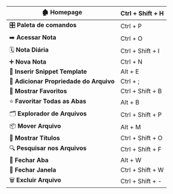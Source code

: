 
| 🏚️ **Homepage**                        | Ctrl + Shift + H |
| --------------------------------------- | ---------------- |
| 🎛️ **Paleta de comandos**              | Ctrl + P         |
| ➡️ **Acessar Nota**                     | Ctrl + O         |
| 🗓️ **Nota Diária**                     | Ctrl + Shift + I |
| ➕ **Nova Nota**                         | Ctrl + N         |
| 📜 **Inserir Snippet Template**         | Alt + E          |
| 🔖 **Adicionar Propriedade do Arquivo** | Ctrl + ;         |
| 📑 **Mostrar Favoritos**                | Ctrl + Shift + B |
| ⭐ **Favoritar Todas as Abas**           | Alt + B          |
| 🗂️ **Explorador de Arquivos**          | Ctrl + Shift + P |
| 📦 **Mover Arquivo**                    | Alt + M          |
| 📄 **Mostrar Títulos**                  | Ctrl + Shift + O |
| 🔍 **Pesquisar nos Arquivos**           | Ctrl + Shift + F |
| 🚪 **Fechar Aba**                       | Alt + W          |
| 🚪 **Fechar Janela**                    | Ctrl + Shift + W |
| 🗑️ **Excluir Arquivo**                 | Ctrl + Shift + - |

